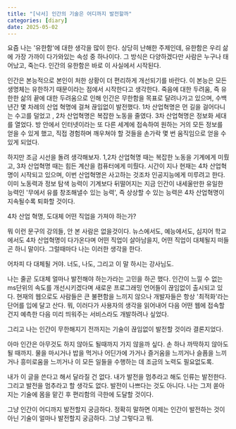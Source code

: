 ```yaml
---
title: "[낙서] 인간의 기술은 어디까지 발전할까"
categories: [diary]
date: 2025-05-02
---
```


요즘 나는 '유한함'에 대한 생각을 많이 한다. 상당히 난해한 주제인데, 유한함은 우리 삶에 가장 가까이 다가와있는 속성 중 하나이다. 그 방식은 다양하겠다만 사람은 누구나 태어났고, 죽는다. 인간의 유한함은 바로 이 사실에서 시작된다.

인간은 본능적으로 본인이 처한 상황이 더 편리하게 개선되기를 바란다. 이 본능은 모든 생명체는 유한하기 때문이라는 점에서 시작한다고 생각한다. 죽음에 대한 두려움, 즉 유한한 삶의 끝에 대한 두려움으로 인해 인간은 무한함을 목표로 달려나가고 있으며, 수백년간 몇 차례의 산업 혁명에 걸쳐 끊임없이 발전했다. 1차 산업혁명은 먼 길을 걸어다니는 수고를 덜었고 , 2차 산업혁명은 복잡한 노동을 줄였다. 3차 산업혁명은 정보화 세대를 열었다. 방 안에서 인터넷이라는 또 다른 세계에 접속하여 원하는 거의 모든 정보를 얻을 수 있게 했고, 직접 경험하며 깨우쳐야 할 것들을 손가락 몇 번 움직임으로 얻을 수 있게 되었다.

하지만 조금 시선을 돌려 생각해보자. 1,2차 산업혁명 때는 복잡한 노동을 기계에게 미뤘고, 3차 산업혁명 때는 힘든 계산을 컴퓨터에게 미뤘다. 시간이 지나 현재는 4차 산업혁명이 시작되고 있으며, 이번 산업혁명은 사고하는 것조차 인공지능에게 미루려고 한다. 이미 노동력과 정보 탐색 능력이 기계보다 뒤떨어지는 지금 인간이 내세울만한 유일한 능력인 '무에서 유를 창조해낼수 있는 능력', 즉 상상할 수 있는 능력은 4차 산업혁명이 지속될수록 퇴화할 것이다.

4차 산업 혁명, 도대체 어떤 직업을 가져야 하는가?

뭐 이런 문구의 강의들, 안 본 사람은 없을것이다. 뉴스에서도, 예능에서도, 심지어 학교에서도 4차 산업혁명이 다가온다며 어떤 직업이 살아남을지, 어떤 직업이 대체될지 떠들곤 하니 말이다. 그럴때마다 나는 이러한 생각을 한다.

어차피 다 대체될 거야. 너도, 나도, 그리고 이 말 하시는 강사님도.

나는 줄곧 도대체 얼마나 발전해야 하는가라는 고민을 하곤 했다. 인간이 느낄 수 없는 ms단위의 속도를 개선시키겠다며 새로운 프로그래밍 언어들이 끊임없이 출시되고 있다. 현재의 웹으로도 사람들은 큰 불편함을 느끼지 않으나 개발자들은 항상 '최적화'라는 단어를 입에 달고 산다. 뭐, 이러다가 사용자의 생각을 읽어내어 다음 어떤 웹에 접속할건지 예측한 다음 미리 띄워주는 서비스라도 개발하려나 싶었다.

그리고 나는 인간이 무한해지기 전까지는 기술이 끊임없이 발전할 것이라 결론지었다.

아마 인간은 아무것도 하지 않아도 될때까지 가지 않을까 싶다. 손 하나 까딱하지 않아도 될 때까지. 물을 마시거나 밥을 먹거나 어딘가에 가거나 즐거움을 느끼거나 슬픔을 느끼거나 흥미로움을 느끼거나 이 모든 일들을 수행하는 데 조금의 노력도 필요없도록.

내가 이 글을 쓴다고 해서 달라질 건 없다. 내가 발전을 멈추라고 해도 인류는 발전한다. 그리고 발전을 멈추라고 할 생각도 없다. 발전이 나쁘다는 것도 아니다. 나는 그저 쏟아지는 기술에 몸을 맡긴 후 편리함의 극한에 도달할 것이다.

그냥 인간이 어디까지 발전할지 궁금하다. 정확히 말하면 이제는 인간이 발전하는 것이 아닌 기술이 얼마나 발전할지 궁금하다. 그냥 그렇다고 뭐.